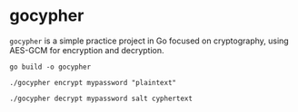 # gocypher

`gocypher` is a simple practice project in Go focused on cryptography, using AES-GCM for encryption and decryption.

```console
go build -o gocypher
```
```console
./gocypher encrypt mypassword "plaintext"
```

```console
./gocypher decrypt mypassword salt cyphertext
```